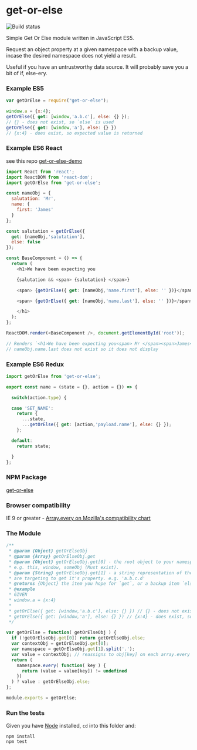 # get-or-else

![Build status](https://api.travis-ci.org/benbowes/get-or-else.svg)

Simple Get Or Else module written in JavaScript ES5.

Request an object property at a given namespace with a backup value, incase the desired namespace does not yield a result.

Useful if you have an untrustworthy data source. It will probably save you a bit of if, else-ery.

### Example ES5
```javascript
var getOrElse = require("get-or-else");

window.a = {x:4};
getOrElse({ get: [window,'a.b.c'], else: {} });
// {} - does not exist, so `else` is used
getOrElse({ get: [window,'a'], else: {} })
// {x:4} - does exist, so expected value is returned
```

### Example ES6 React
see this repo [get-or-else-demo](https://github.com/benbowes/get-or-else-demo)
```javascript
import React from 'react';
import ReactDOM from 'react-dom';
import getOrElse from 'get-or-else';

const nameObj = {
  salutation: 'Mr',
  name: {
    first: 'James'
  }
};

const salutation = getOrElse({
  get: [nameObj,'salutation'],
  else: false
});

const BaseComponent = () => {
  return (
    <h1>We have been expecting you

    {salutation && <span> {salutation} </span>}

    <span> {getOrElse({ get: [nameObj,'name.first'], else: '' })}</span>

    <span> {getOrElse({ get: [nameObj,'name.last'], else: '' })}</span>

    </h1>
  );
};

ReactDOM.render(<BaseComponent />, document.getElementById('root'));

// Renders `<h1>We have been expecting you<span> Mr </span><span>James</span><span></span></h1>`
// nameObj.name.last does not exist so it does not display
```

### Example ES6 Redux
```javascript
import getOrElse from 'get-or-else';

export const name = (state = {}, action = {}) => {

  switch(action.type) {

  case 'SET_NAME':
    return {
      ...state,
      ...getOrElse({ get: [action,'payload.name'], else: {} });
    };

  default:
    return state;

  }
};
```

### NPM Package
[get-or-else](https://www.npmjs.com/package/get-or-else)

### Browser compatibility
IE 9 or greater - [Array.every on Mozilla's compatibility chart](https://developer.mozilla.org/en/docs/Web/JavaScript/Reference/Global_Objects/Array/every#Browser_compatibility)

### The Module

```javascript
/**
 * @param {Object} getOrElseObj
 * @param {Array} getOrElseObj.get
 * @param {Object} getOrElseObj.get[0] - the root object to your namespace.
 * e.g. this, window, someObj (Must exist).
 * @param {String} getOrElseObj.get[1] - a string representation of the namespace you
 * are targeting to get it's property. e.g. 'a.b.c.d'
 * @returns {Object} the item you hope for `get`, or a backup item `else` if it does not exist.
 * @example
 * GIVEN
 * window.a = {x:4}
 *
 * getOrElse({ get: [window,'a.b.c'], else: {} }) // {} - does not exist, so `else` is used
 * getOrElse({ get: [window,'a'], else: {} }) // {x:4} - does exist, so expected value is returned
 */

var getOrElse = function( getOrElseObj ) {
  if (!getOrElseObj.get[0]) return getOrElseObj.else;
  var contextObj = getOrElseObj.get[0];
  var namespace = getOrElseObj.get[1].split('.');
  var value = contextObj; // reassigns to obj[key] on each array.every iteration
  return (
    namespace.every( function( key ) {
      return (value = value[key]) != undefined
    })
  ) ? value : getOrElseObj.else;
};

module.exports = getOrElse;
```

### Run the tests
Given you have [Node](https://nodejs.org/en/) installed, `cd` into this folder and:
```
npm install
npm test
```
